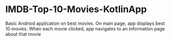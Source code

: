 # IMDB-Top-10-Movies-KotlinApp
Basic Andriod application on best movies. On main page, app displays best 10 movies. When each movie clicked, app navigates to an information page about that movie
